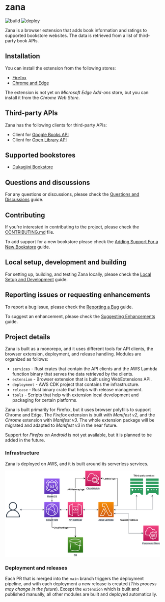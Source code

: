 # zana

![build](https://github.com/kushtrimh/zana/actions/workflows/build.yml/badge.svg?branch=main)
![deploy](https://github.com/kushtrimh/zana/actions/workflows/deploy.yml/badge.svg?branch=main)

Zana is a browser extension that adds book information and ratings to supported bookstore websites.
The data is retrieved from a list of third-party book APIs.

## Installation

You can install the extension from the following stores:
- [Firefox](https://addons.mozilla.org/en-US/firefox/addon/zanareads/)
- [Chrome and Edge](https://chrome.google.com/webstore/detail/zana/dfjgjgjgjgjgjgjgjgjgjgjgjgjgjgj)

The extension is not yet on _Microsoft Edge Add-ons_ store, but you can install it from the _Chrome Web Store_.

## Third-party APIs

Zana has the following clients for third-party APIs:
- Client for [Google Books API](https://developers.google.com/books)
- Client for [Open Library API](https://openlibrary.org/developers/api)
 
## Supported bookstores

- [Dukagjini Bookstore](https://dukagjinibooks.com/)

## Questions and discussions

For any questions or discussions, please check the [Questions and Discussions](./CONTRIBUTING.md#questions-and-discussions) guide.

## Contributing

If you're interested in contributing to the project, please check the [CONTRIBUTING.md](CONTRIBUTING.md) file.

To add support for a new bookstore please check the [Adding Support For a New Bookstore](./CONTRIBUTING.md#adding-support-for-a-new-bookstore) guide.

## Local setup, development and building

For setting up, building, and testing Zana locally, please check the [Local Setup and Development](./CONTRIBUTING.md#local-setup-and-development) guide.

## Reporting issues or requesting enhancements

To report a bug issue, please check the [Reporting a Bug](./CONTRIBUTING.md#reporting-a-bug) guide.

To suggest an enhancement, please check the [Suggesting Enhancements](./CONTRIBUTING.md#suggesting-enhancements) guide.

## Project details

Zana is built as a monorepo, and it uses different tools for API clients, the browser extension, deployment, and release handling.
Modules are organized as follows:
- `services` - Rust crates that contain the API clients and the AWS Lambda function binary that serves the data retrieved by the clients.
- `extension` - Browser extension that is built using WebExtensions API.
- `deployment` - AWS CDK project that contains the infrastructure.
- `release` - Rust binary crate that helps with release management.
- `tools` - Scripts that help with extension local development and packaging for certain platforms.

Zana is built primarily for Firefox, but it uses browser polyfills to support Chrome and Edge.
The _Firefox_ extension is built with *Manifest v2*, and the _Chrome_ extension with *Manifest v3*.
The whole extension package will be migrated and adapted to *Manifest v3* in the near future.

Support for _Firefox on Android_ is not yet available, but it is planned to be added in the future.

### Infrastructure

Zana is deployed on AWS, and it is built around its serverless services.

![Zana AWS Architecture](./docs/zana_aws.drawio.png)

### Deployment and releases

Each PR that is merged into the `main` branch triggers the deployment pipeline, and with each deployment
a new release is created (_This process may change in the future_).
Except the `extension` which is built and published manually, all other modules are built and deployed automatically.
